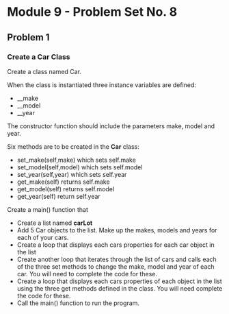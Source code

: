 # Module 9 - Problem Set No. 8

## Problem 1

### Create a Car Class

Create a class named Car.

When the class is instantiated three instance variables are defined:

- __make
- __model
- __year

The constructor function should include the parameters make, model and year.

Six methods are to be created in the **Car** class:

- set_make(self,make) which sets self.make
- set_model(self,model) which sets self.model
- set_year(self,year) which sets self.year
- get_make(self) returns self.make
- get_model(self) returns self.model
- get_year(self) return self.year

Create a main() function that

- Create a list named **carLot**
- Add 5 Car objects to the list. Make up the makes, models and years for each of your cars.
- Create a loop that displays each cars properties for each car object in the list
- Create another loop that iterates through the list of cars and calls each of the three set methods to change the make, model and year of each car. You will need to complete the code for these.
- Create a loop that displays each cars properties of each object in the list using the three get methods defined in the class. You will need complete the code for these.
- Call the main() function to run the program.
  